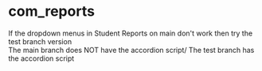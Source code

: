 # com_reports

If the dropdown menus in Student Reports on main don't work then try the test branch version\
The main branch does NOT have the accordion script/
The test branch has the accordion script
